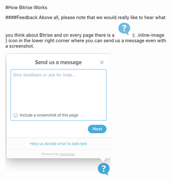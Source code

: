 #How Bitrise Works

####Feedback
Above all, please note that we would really like to hear what you think about Bitrise and on every page there is a ![Feedback](images/how-bitrise-works/feedback.png "Feedback"){: .inline-image } icon in the lower right corner where you can send us a message even with a screenshot.  

![Feedback](images/how-bitrise-works/feedback-bubble.png "Feedback")

